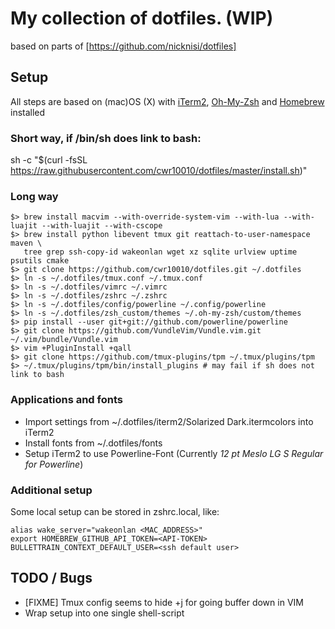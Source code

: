 # My collection of dotfiles. (WIP)

based on parts of [https://github.com/nicknisi/dotfiles]

## Setup
All steps are based on (mac)OS (X) with [iTerm2](https://www.iterm2.com), [Oh-My-Zsh](http://ohmyz.sh) and [Homebrew](http://brew.sh) installed

### Short way, if /bin/sh does link to bash:
sh -c "$(curl -fsSL https://raw.githubusercontent.com/cwr10010/dotfiles/master/install.sh)"

### Long way

    $> brew install macvim --with-override-system-vim --with-lua --with-luajit --with-luajit --with-cscope
    $> brew install python libevent tmux git reattach-to-user-namespace maven \
       tree grep ssh-copy-id wakeonlan wget xz sqlite urlview uptime psutils cmake
    $> git clone https://github.com/cwr10010/dotfiles.git ~/.dotfiles
    $> ln -s ~/.dotfiles/tmux.conf ~/.tmux.conf
    $> ln -s ~/.dotfiles/vimrc ~/.vimrc
    $> ln -s ~/.dotfiles/zshrc ~/.zshrc
    $> ln -s ~/.dotfiles/config/powerline ~/.config/powerline
    $> ln -s ~/.dotfiles/zsh_custom/themes ~/.oh-my-zsh/custom/themes
    $> pip install --user git+git://github.com/powerline/powerline
    $> git clone https://github.com/VundleVim/Vundle.vim.git ~/.vim/bundle/Vundle.vim
    $> vim +PluginInstall +qall
    $> git clone https://github.com/tmux-plugins/tpm ~/.tmux/plugins/tpm
    $> ~/.tmux/plugins/tpm/bin/install_plugins # may fail if sh does not link to bash

### Applications and fonts
* Import settings from ~/.dotfiles/iterm2/Solarized Dark.itermcolors into iTerm2
* Install fonts from ~/.dotfiles/fonts
* Setup iTerm2 to use Powerline-Font (Currently *12 pt Meslo LG S Regular for Powerline*)

### Additional setup
Some local setup can be stored in zshrc.local, like:

    alias wake_server="wakeonlan <MAC_ADDRESS>"
    export HOMEBREW_GITHUB_API_TOKEN=<API-TOKEN>
    BULLETTRAIN_CONTEXT_DEFAULT_USER=<ssh default user>

## TODO / Bugs
* [FIXME] Tmux config seems to hide <prefix>+j for going buffer down in VIM
* Wrap setup into one single shell-script
